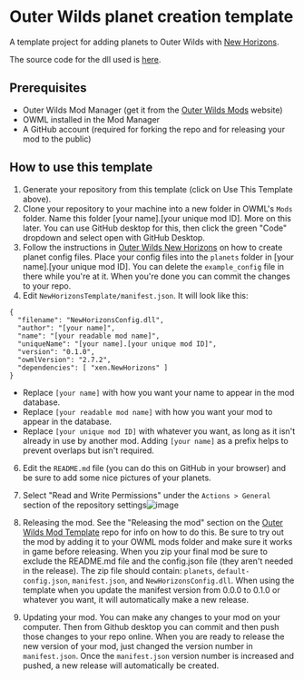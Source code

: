 # Outer Wilds planet creation template
 A template project for adding planets to Outer Wilds with [New Horizons](https://github.com/xen-42/outer-wilds-new-horizons).

The source code for the dll used is [here](https://github.com/xen-42/ow-new-horizons-mod-template).

## Prerequisites
- Outer Wilds Mod Manager (get it from the [Outer Wilds Mods](https://outerwildsmods.com/) website)
- OWML installed in the Mod Manager
- A GitHub account (required for forking the repo and for releasing your mod to the public)

## How to use this template
1. Generate your repository from this template (click on Use This Template above).
2. Clone your repository to your machine into a new folder in OWML's `Mods` folder. Name this folder [your name].[your unique mod ID]. More on this later. You can use GitHub desktop for this, then click the green "Code" dropdown and select open with GitHub Desktop.
3. Follow the instructions in [Outer Wilds New Horizons](https://nh.outerwildsmods.com/) on how to create planet config files. Place your config files into the `planets` folder in [your name].[your unique mod ID]. You can delete the `example_config` file in there while you're at it. When you're done you can commit the changes to your repo.
5. Edit `NewHorizonsTemplate/manifest.json`. It will look like this:

```
{
  "filename": "NewHorizonsConfig.dll", 
  "author": "[your name]",
  "name": "[your readable mod name]",
  "uniqueName": "[your name].[your unique mod ID]",
  "version": "0.1.0",
  "owmlVersion": "2.7.2",
  "dependencies": [ "xen.NewHorizons" ]
}
```

- Replace `[your name]` with how you want your name to appear in the mod database.
- Replace `[your readable mod name]` with how you want your mod to appear in the database.
- Replace `[your unique mod ID]` with whatever you want, as long as it isn't already in use by another mod. Adding `[your name]` as a prefix helps to prevent overlaps but isn't required.

6. Edit the `README.md` file (you can do this on GitHub in your browser) and be sure to add some nice pictures of your planets.
7. Select "Read and Write Permissions" under the `Actions > General` section of the repository settings![image](https://user-images.githubusercontent.com/25644444/168451761-43d3a0e7-c9a2-4f7f-b942-9aa7d5c3c793.png)

8. Releasing the mod. See the "Releasing the mod" section on the  [Outer Wilds Mod Template](https://github.com/Raicuparta/ow-mod-template) repo for info on how to do this. Be sure to try out the mod by adding it to your OWML mods folder and make sure it works in game before releasing. When you zip your final mod be sure to exclude the README.md file and the config.json file (they aren't needed in the release). The zip file should contain: `planets`, `default-config.json`, `manifest.json`, and `NewHorizonsConfig.dll`. When using the template when you update the manifest version from 0.0.0 to 0.1.0 or whatever you want, it will automatically make a new release.
9. Updating your mod. You can make any changes to your mod on your computer. Then from Github desktop you can commit and then push those changes to your repo online. When you are ready to release the new version of your mod, just changed the version number in `manifest.json`. Once the `manifest.json` version number is increased and pushed, a new release will automatically be created. 
